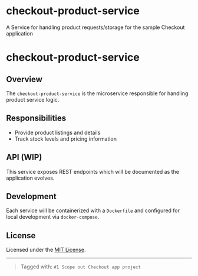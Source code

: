 # checkout-product-service
A Service for handling product requests/storage for the sample Checkout application

# checkout-product-service

## Overview

The `checkout-product-service` is the microservice responsible for handling product service logic.

## Responsibilities

- Provide product listings and details
- Track stock levels and pricing information

## API (WIP)

This service exposes REST endpoints which will be documented as the application evolves.

## Development

Each service will be containerized with a `Dockerfile` and configured for local development via `docker-compose`.

## License

Licensed under the [MIT License](./LICENSE).

---

> Tagged with: `#1 Scope out Checkout app project`
